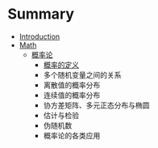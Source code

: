 # Summary

* [Introduction](README.md)
* [Math](chapter1.md)
  * [概率论](chapter1/gai-lv-lun.md)
    * [概率的定义](chapter1/gai-lv-lun/gai-lv-de-ding-yi.md)
    * 多个随机变量之间的关系
    * 离散值的概率分布
    * 连续值的概率分布
    * 协方差矩阵、多元正态分布与椭圆
    * 估计与检验
    * 伪随机数
    * 概率论的各类应用

